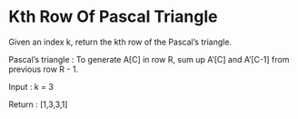 # Kth Row Of Pascal Triangle

Given an index k, return the kth row of the Pascal’s triangle.

Pascal’s triangle : To generate A[C] in row R, sum up A’[C] and A’[C-1] from previous row R - 1.

Input : k = 3

Return : [1,3,3,1]
